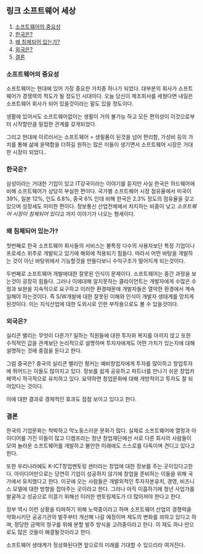 
## 링크 소프트웨어 세상

1. [소프트웨어의 중요성](#소프트웨어의_중요성)
1. [한국은?](#한국은?)
1. [왜 침체되어 있는가?](#왜_침체되어_있는가)
1. [외국은?](#외국은?)
1. [결론](#)
### 소프트웨어의 중요성

소프트웨어는 현대에 있어 가장 중요한 가치중 하나가 되었다.
대부분의 회사가 소프트웨어가 경쟁력의 척도가 될 정도인 시대이다.
오늘 당신이 제조회사를 세웠다면 내일은 소프트웨어 회사가 되어 있을것이라는 말도 있을 정도이다.

생활에 있어서도 소프트웨어없이는 생활이 거의 불가능 하고 모든 편의성이 이것으로부터 시작할만큼 밀접한 관계를 갖게되었다.

그리고 현대에 이르러서는 소프트웨어 = 생필품이 된것을 넘어 편리함, 가성비 등의 가치를 통해 삶에 윤택함을 더하길 원하는 많은 이들이 생기면서 소프트웨어 시장은 거대한 시장이 되었다..

### 한국은?

삼성이라는 거대한 기업이 있고 IT강국이라는 이야기를 듣지만 사실 한국은 하드웨어에 비해 소프트웨어가 상당히 부실한 편이다.
국가별 소프트웨어 시장 점유율에서 미국이 39%, 일본 12%, 인도 6.8%, 중국 6% 인데 비해 한국은 2.3% 정도의 점유율을 갖고 있으며 성장세도 미미한 편이다.
정보통신 산업전체에서 차지하는 비중이 낮고 *소프트웨어 시장이 침체되어 있다*고 까지 이야기가 나오는 형세이다.

### 왜 침체되어 있는가?

첫번째로 한국 소프트웨어 회사들의 서비스는 불특정 다수의 사용자보단 특정 기업이나 프로세스 위주로 개발되고 있기에 해외에 적용되기 힘들다.
따라서 어떤 바탕을 개발하는 것이 아닌 바탕위에서 기능할것을 만들다보니 수익구조가 떨어지게 되는것이다.

두번째로 소프트웨어 개발에대한 잘못된 인식이 문제이다.
소프트웨어는 중간 과정을 보는것이 굉장히 힘들다. 그러나 이에대해 알지못하는 클라이언트는 개발자에게 수많은 수정과 보완을 지속적으로 요구하고
이러한 환경때문에 개발자들은 열악한 환경에서 계속 일해야 하는것이다. 즉 S/W개발에 대한 잘못된 이해와 인식이 개발자 생태계를 망치게 된것이다.
이는 지식산업에 대한 도외시로 인한 부작용으로도 볼 수 있을것이다.

### 외국은?

실리콘 밸리는 무엇이 다른가? 일하는 직원들에 대한 투자와 복지를 아끼지 않고
또한 수직적인 갑을 관계보단 논리적으로 설명하며 투자자에게도 어떤 가치가 있는지에 대해 설명하는 것에 중점을 둔다고 한다.

그럼 중국은? 중국의 실리콘 밸리인 촹커는 예비창업자에게 투자를 많이하고 창업투자에 뛰어드는 이들도 많아지고 있다.
정보를 쉽게 공유하고 파트너를 만나기 쉬운 창업카페역시 적극적으로 유치하고 있다. 요약하면 창업문화에 대해 개방적이고 투자도 잘 되어있다는 것이다.

이에 대한 결과로 경제적인 효과도 점점 보이고 있다고 한다.

### 결론

한국의 기업문화는 척박하고 막노동스러운 문화가 많다. 실제로 소프트웨어에 열정과 아이디어를 가진 이들이 많고
디캠프라는 청년 창업재단에선 서로 다른 회사의 사람들이 모여 놀라운 소프트웨어를 개발하고 불안한 미래에도 스스로를 다독이며 견디고 있다고 한다.

또한 우리나라에도 K-ICT창업멘토링 센터라는 창업에 대한 정보를 주는 곳이있다고한다.
아이디어만으로는 당연히 기업이 성공하지 않기에 창업을 준비하는 이들을 위해 국가에서 유치했다고 한다.
이곳에 오는 사람들은 개발외적인 투자자본유치, 경영, 비즈니스 모델에 대한 방향을 잡아주는 곳이라고 한다.
그러나 아직 미흡하기에 청년 사업가를 발굴하고 성공으로 이끌기 위해선 이러한 멘토링제도가 더 많아져야 한다고 한다.

정부 역시 이런 상황을 타파하기 위해 노력중이라고 하며 소프트웨어 산업의 경쟁력을 약화시키던 공공기관의 발주부터 개선해 나갈 예정이며 제도의 변화를 꾀하고 있다고 하며, 정당한 금액의 청구를 위해 분할 발주 방식을 고려중이라고 한다. 이 제도 하나 만으로도 많은 것들이 해결될것이라고 한다.

소프트웨어 생태계가 정상화된다면 앞으로의 미래를 기대할 수 있으리라 여겨진다.

